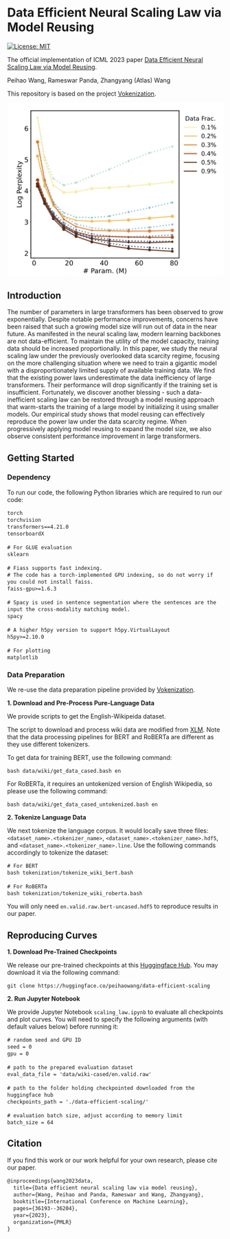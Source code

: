 # Data Efficient Neural Scaling Law via Model Reusing


[![License: MIT](https://img.shields.io/badge/License-MIT-green.svg)](https://opensource.org/licenses/MIT)


The official implementation of ICML 2023 paper [Data Efficient Neural Scaling Law via Model Reusing](https://openreview.net/pdf?id=iXYnIz4RRx).

Peihao Wang, Rameswar Panda, Zhangyang (Atlas) Wang

This repository is based on the project [Vokenization](https://github.com/airsplay/vokenization#vokenization-vokenization).

![](teaser.png)

## Introduction

The number of parameters in large transformers has been observed to grow exponentially. Despite notable performance improvements, concerns have been raised that such a growing model size will run out of data in the near future. As manifested in the neural scaling law, modern learning backbones are not data-efficient. To maintain the utility of the model capacity, training data should be increased proportionally. In this paper, we study the neural scaling law under the previously overlooked data scarcity regime, focusing on the more challenging situation where we need to train a gigantic model with a disproportionately limited supply of available training data. We find that the existing power laws underestimate the data inefficiency of large transformers. Their performance will drop significantly if the training set is insufficient. Fortunately, we discover another blessing - such a data-inefficient scaling law can be restored through a model reusing approach that warm-starts the training of a large model by initializing it using smaller models. Our empirical study shows that model reusing can effectively reproduce the power law under the data scarcity regime. When progressively applying model reusing to expand the model size, we also observe consistent performance improvement in large transformers.

## Getting Started


### Dependency

To run our code, the following Python libraries which are required to run our code:

```
torch
torchvision
transformers==4.21.0
tensorboardX

# For GLUE evaluation
sklearn

# Fiass supports fast indexing.
# The code has a torch-implemented GPU indexing, so do not worry if you could not install faiss.
faiss-gpu>=1.6.3

# Spacy is used in sentence segmentation where the sentences are the input the cross-modality matching model.
spacy

# A higher h5py version to support h5py.VirtualLayout
h5py>=2.10.0

# For plotting
matplotlib
```

### Data Preparation

We re-use the data preparation pipeline provided by [Vokenization](https://github.com/airsplay/vokenization#vokenization-vokenization).

**1. Download and Pre-Process Pure-Language Data**

We provide scripts to get the English-Wikipeida dataset.

The script to download and process wiki data are modified from [XLM](https://github.com/facebookresearch/XLM). Note that the data processing pipelines for BERT and RoBERTa are different as they use different tokenizers.

To get data for training BERT, use the following command:
```
bash data/wiki/get_data_cased.bash en
```

For RoBERTa, it requires an untokenized version of English Wikipedia, so please use the following command:
```
bash data/wiki/get_data_cased_untokenized.bash en
```

**2. Tokenize Language Data**

We next tokenize the language corpus. It would locally save three files: `<dataset_name>.<tokenizer_name>`, `<dataset_name>.<tokenizer_name>.hdf5`, and `<dataset_name>.<tokenizer_name>.line`.
Use the following commands accordingly to tokenize the dataset:

```
# For BERT
bash tokenization/tokenize_wiki_bert.bash

# For RoBERTa
bash tokenization/tokenize_wiki_roberta.bash 
```

You will only need `en.valid.raw.bert-uncased.hdf5` to reproduce results in our paper.

## Reproducing Curves

**1. Download Pre-Trained Checkpoints**

We release our pre-trained checkpoints at this [Huggingface Hub](https://huggingface.co/peihaowang/data-efficient-scaling). You may download it via the following command:
```
git clone https://huggingface.co/peihaowang/data-efficient-scaling
```

**2. Run Jupyter Notebook**

We provide Jupyter Notebook `scaling_law.ipynb` to evaluate all checkpoints and plot curves. You will need to specify the following arguments (with default values below) before running it:
```
# random seed and GPU ID
seed = 0 
gpu = 0

# path to the prepared evaluation dataset
eval_data_file = 'data/wiki-cased/en.valid.raw'

# path to the folder holding checkpointed downloaded from the huggingface hub
checkpoints_path = './data-efficient-scaling/'

# evaluation batch size, adjust according to memory limit
batch_size = 64
```

## Citation

If you find this work or our work helpful for your own research, please cite our paper.

```
@inproceedings{wang2023data,
  title={Data efficient neural scaling law via model reusing},
  author={Wang, Peihao and Panda, Rameswar and Wang, Zhangyang},
  booktitle={International Conference on Machine Learning},
  pages={36193--36204},
  year={2023},
  organization={PMLR}
}
```
